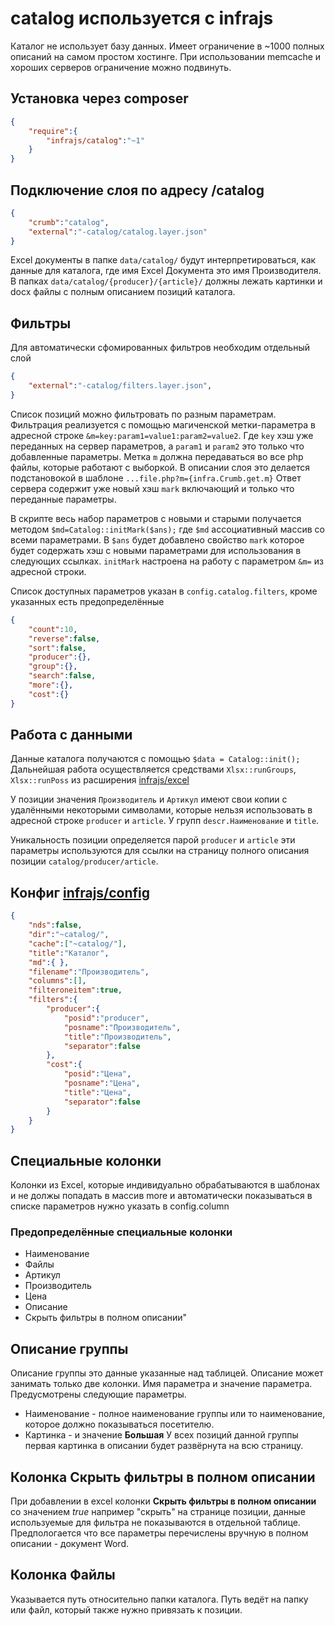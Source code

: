 # catalog используется с infrajs
Каталог не использует базу данных. Имеет ограничение в ~1000 полных описаний на самом простом хостинге. При использовании memсache и хороших серверов ограничение можно подвинуть.

## Установка через composer

```json
{
	"require":{
		"infrajs/catalog":"~1"
	}
}
```

## Подключение слоя по адресу /catalog

```json
{
	"crumb":"catalog",
	"external":"-catalog/catalog.layer.json"
}
```

Excel документы в папке ```data/catalog/``` будут интерпретироваться, как данные для каталога, где имя Excel Документа это имя Производителя. 
В папках ```data/catalog/{producer}/{article}/``` должны лежать картинки и docx файлы с полным описанием позиций каталога.

## Фильтры
Для автоматически сфомированных фильтров необходим отдельный слой
```json
{
	"external":"-catalog/filters.layer.json",
}
```
Список позиций можно фильтровать по разным параметрам. 
Фильтрация реализуется с помощью магиченской метки-параметра в адресной строке ```&m=key:param1=value1:param2=value2```. 
Где ```key``` хэш уже переданных на сервер параметров, а ```param1``` и ```param2``` это только что добавленные параметры. 
Метка ```m``` должна передаваться во все php файлы, которые работают с выборкой. В описании слоя это делается подстановокой в шаблоне ```...file.php?m={infra.Crumb.get.m}```
Ответ сервера содержит уже новый хэш ```mark``` включающий и только что переданные параметры.

В скрипте весь набор параметров с новыми и старыми получается методом ```$md=Catalog::initMark($ans);``` где ```$md``` ассоциативный массив со всеми параметрами. 
В ```$ans``` будет добавлено свойство ```mark``` которое будет содержать хэш с новыми параметрами для использования в следующих ссылках.
```initMark``` настроена на работу с параметром ```&m=``` из адресной строки.

Список доступных параметров указан в ```config.catalog.filters```, кроме указанных есть предопределённые 
```json
{
    "count":10,
	"reverse":false,
	"sort":false,
	"producer":{},
	"group":{},
	"search":false,
	"more":{},
	"cost":{}
}
```
## Работа с данными
Данные каталога получаются с помощью ```$data = Catalog::init();``` Дальнейшая работа осуществляется средствами ```Xlsx::runGroups```, ```Xlsx::runPoss``` из расширения [infrajs/excel](https://github.com/infrajs/excel)

У позиции значения ```Производитель``` и ```Артикул``` имеют свои копии с удалёнными некоторыми символами, которые нельзя использовать в адресной строке ```producer``` и ```article```. 
У групп ```descr.Наименование``` и ```title```. 

Уникальность позиции определяется парой ```producer``` и ```article``` эти параметры используются для ссылки на страницу полного описания позиции ```catalog/producer/article```.

## Конфиг [infrajs/config](https://github.com/infrajs/config)

```json
{
	"nds":false,
	"dir":"~catalog/",
	"cache":["~catalog/"],
	"title":"Каталог",
	"md":{ },
	"filename":"Производитель",
	"columns":[],
	"filteroneitem":true,
	"filters":{
		"producer":{
			"posid":"producer",
			"posname":"Производитель",
			"title":"Производитель",
			"separator":false
		},
		"cost":{
			"posid":"Цена",
			"posname":"Цена",
			"title":"Цена",
			"separator":false
		}
	}
}
```
## Специальные колонки
Колонки из Excel, которые индивидуально обрабатываются в шаблонах и не должы попадать в массив more и автоматически показываться в списке параметров нужно указать в config.column

### Предопределённые специальные колонки
- Наименование
- Файлы
- Артикул
- Производитель
- Цена
- Описание
- Скрыть фильтры в полном описании"

## Описание группы
Описание группы это данные указанные над таблицей. Описание может занимать только две колонки. Имя параметра и значение параметра.
Предусмотрены следующие параметры.
- Наименование - полное наименование группы или то наименование, которое должно показываться посетителю.
- Картинка - и значение **Большая** У всех позиций данной группы первая картинка в описании будет развёрнута на всю страницу.

## Колонка Скрыть фильтры в полном описании
При добавлении в excel колонки **Скрыть фильтры в полном описании** со значением *true* например "скрыть" на странице позиции, данные используемые для фильтра не показываются в отдельной таблице. Предпологается что все параметры перечислены вручную в полном описании - документ Word.

## Колонка Файлы
Указывается путь относительно папки каталога. Путь ведёт на папку или файл, который также нужно привязать к позиции.


